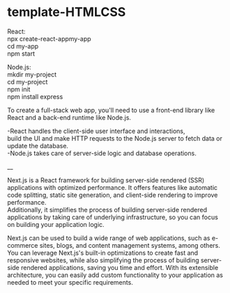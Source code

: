 # template-HTMLCSS

React: <br>
npx create-react-appmy-app <br>
cd my-app <br>
npm start <br>
  
Node.js: <br>
mkdir my-project <br>
cd my-project <br>
npm init <br>
npm install express <br>

To create a full-stack web app, you'll need to use a front-end library like React and a back-end runtime like Node.js.  
  
-React handles the client-side user interface and interactions,   
build the UI and make HTTP requests to the Node.js server to fetch data or update the database.  
-Node.js takes care of server-side logic and database operations.   
   
__  
  
Next.js is a React framework for building server-side rendered (SSR) applications with optimized performance. It offers features like automatic code splitting, static site generation, and client-side rendering to improve performance.  
Additionally, it simplifies the process of building server-side rendered applications by taking care of underlying infrastructure, so you can focus on building your application logic.  
  
Next.js can be used to build a wide range of web applications, such as e-commerce sites, blogs, and content management systems, among others. You can leverage Next.js's built-in optimizations to create fast and responsive websites, while also simplifying the process of building server-side rendered applications, saving you time and effort. With its extensible architecture, you can easily add custom functionality to your application as needed to meet your specific requirements.
